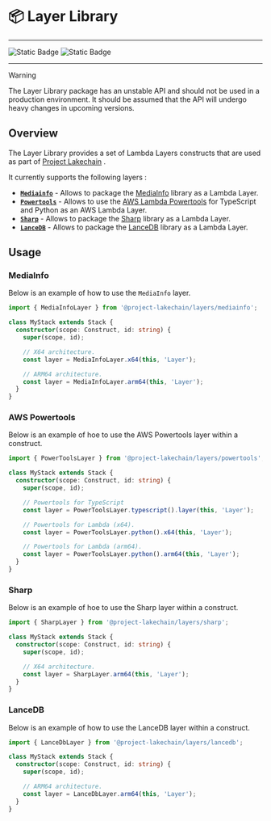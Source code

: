 # :package: Layer Library

---

![Static Badge](https://img.shields.io/badge/Project-Lakechain-danger?style=for-the-badge&color=green) ![Static Badge](https://img.shields.io/badge/API-unstable-danger?style=for-the-badge&color=orange)

---

> [!Warning]
> The Layer Library package has an unstable API and should not be used in a production environment.
> It should be assumed that the API will undergo heavy changes in upcoming versions.

## Overview

The Layer Library provides a set of Lambda Layers constructs that are used as part of [Project Lakechain](https://github.com/awslabs/project-lakechain) .

It currently supports the following layers :

- [**`Mediainfo`**](./src/mediainfo) - Allows to package the [MediaInfo](https://mediaarea.net/en/MediaInfo) library as a Lambda Layer.
- [**`Powertools`**](./src/powertools) - Allows to use the [AWS Lambda Powertools](https://docs.powertools.aws.dev/) for TypeScript and Python as an AWS Lambda Layer.
- [**`Sharp`**](./src/sharp) - Allows to package the [Sharp](https://sharp.pixelplumbing.com/) library as a Lambda Layer.
- [**`LanceDB`**](./src/lancedb) - Allows to package the [LanceDB](https://lancedb.github.io/lancedb/) library as a Lambda Layer.

## Usage

### MediaInfo

Below is an example of how to use the `MediaInfo` layer.

```typescript
import { MediaInfoLayer } from '@project-lakechain/layers/mediainfo';

class MyStack extends Stack {
  constructor(scope: Construct, id: string) {
    super(scope, id);

    // X64 architecture.
    const layer = MediaInfoLayer.x64(this, 'Layer');

    // ARM64 architecture.
    const layer = MediaInfoLayer.arm64(this, 'Layer');
  }
}
```

### AWS Powertools

Below is an example of hoe to use the AWS Powertools layer within a construct.

```typescript
import { PowerToolsLayer } from '@project-lakechain/layers/powertools';

class MyStack extends Stack {
  constructor(scope: Construct, id: string) {
    super(scope, id);

    // Powertools for TypeScript
    const layer = PowerToolsLayer.typescript().layer(this, 'Layer');

    // Powertools for Lambda (x64).
    const layer = PowerToolsLayer.python().x64(this, 'Layer');

    // Powertools for Lambda (arm64).
    const layer = PowerToolsLayer.python().arm64(this, 'Layer');
  }
}
```

### Sharp

Below is an example of hoe to use the Sharp layer within a construct.

```typescript
import { SharpLayer } from '@project-lakechain/layers/sharp';

class MyStack extends Stack {
  constructor(scope: Construct, id: string) {
    super(scope, id);

    // X64 architecture.
    const layer = SharpLayer.arm64(this, 'Layer');
  }
}
```

### LanceDB

Below is an example of how to use the LanceDB layer within a construct.

```typescript
import { LanceDbLayer } from '@project-lakechain/layers/lancedb';

class MyStack extends Stack {
  constructor(scope: Construct, id: string) {
    super(scope, id);

    // ARM64 architecture.
    const layer = LanceDbLayer.arm64(this, 'Layer');
  }
}
```
